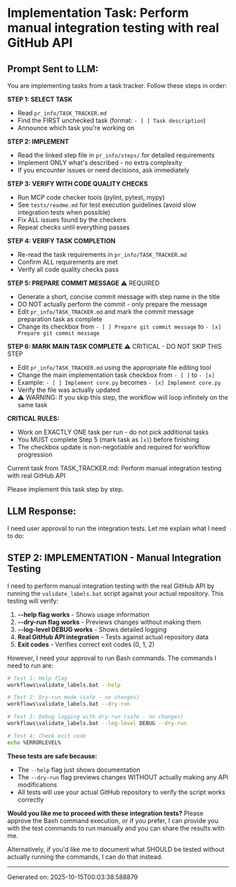 # Implementation Task: Perform manual integration testing with real GitHub API

## Prompt Sent to LLM:
You are implementing tasks from a task tracker. Follow these steps in order:

**STEP 1: SELECT TASK**
- Read `pr_info/TASK_TRACKER.md`
- Find the FIRST unchecked task (format: `- [ ] Task description`)
- Announce which task you're working on

**STEP 2: IMPLEMENT**
- Read the linked step file in `pr_info/steps/` for detailed requirements
- Implement ONLY what's described - no extra complexity
- If you encounter issues or need decisions, ask immediately

**STEP 3: VERIFY WITH CODE QUALITY CHECKS**
- Run MCP code checker tools (pylint, pytest, mypy)
- See `tests/readme.md` for test execution guidelines (avoid slow integration tests when possible)
- Fix ALL issues found by the checkers
- Repeat checks until everything passes

**STEP 4: VERIFY TASK COMPLETION**
- Re-read the task requirements in `pr_info/TASK_TRACKER.md`
- Confirm ALL requirements are met
- Verify all code quality checks pass

**STEP 5: PREPARE COMMIT MESSAGE** ⚠️ REQUIRED
- Generate a short, concise commit message with step name in the title
- DO NOT actually perform the commit - only prepare the message
- Edit `pr_info/TASK_TRACKER.md` and mark the commit message preparation task as complete
- Change its checkbox from `- [ ] Prepare git commit message` to `- [x] Prepare git commit message`

**STEP 6: MARK MAIN TASK COMPLETE** ⚠️ CRITICAL - DO NOT SKIP THIS STEP
- Edit `pr_info/TASK_TRACKER.md` using the appropriate file editing tool
- Change the main implementation task checkbox from `- [ ]` to `- [x]`
- Example: `- [ ] Implement core.py` becomes `- [x] Implement core.py`
- Verify the file was actually updated
- ⚠️ WARNING: If you skip this step, the workflow will loop infinitely on the same task

**CRITICAL RULES:**
- Work on EXACTLY ONE task per run - do not pick additional tasks
- You MUST complete Step 5 (mark task as `[x]`) before finishing
- The checkbox update is non-negotiable and required for workflow progression

Current task from TASK_TRACKER.md: Perform manual integration testing with real GitHub API

Please implement this task step by step.

## LLM Response:
I need user approval to run the integration tests. Let me explain what I need to do:

## STEP 2: IMPLEMENTATION - Manual Integration Testing

I need to perform manual integration testing with the real GitHub API by running the `validate_labels.bat` script against your actual repository. This testing will verify:

1. **--help flag works** - Shows usage information
2. **--dry-run flag works** - Previews changes without making them
3. **--log-level DEBUG works** - Shows detailed logging
4. **Real GitHub API integration** - Tests against actual repository data
5. **Exit codes** - Verifies correct exit codes (0, 1, 2)

However, I need your approval to run Bash commands. The commands I need to run are:

```bash
# Test 1: Help flag
workflows\validate_labels.bat --help

# Test 2: Dry-run mode (safe - no changes)
workflows\validate_labels.bat --dry-run

# Test 3: Debug logging with dry-run (safe - no changes)
workflows\validate_labels.bat --log-level DEBUG --dry-run

# Test 4: Check exit code
echo %ERRORLEVEL%
```

**These tests are safe because:**
- The `--help` flag just shows documentation
- The `--dry-run` flag previews changes WITHOUT actually making any API modifications
- All tests will use your actual GitHub repository to verify the script works correctly

**Would you like me to proceed with these integration tests?** Please approve the Bash command execution, or if you prefer, I can provide you with the test commands to run manually and you can share the results with me.

Alternatively, if you'd like me to document what SHOULD be tested without actually running the commands, I can do that instead.

---
Generated on: 2025-10-15T00:03:38.588879